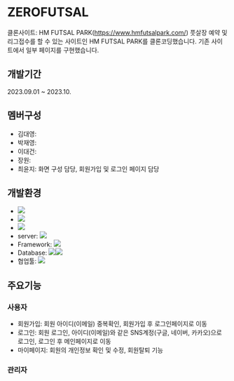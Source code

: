 # ZEROFUTSAL
클론사이트: HM FUTSAL PARK(https://www.hmfutsalpark.com/)
풋살장 예약 및 리그접수를 할 수 있는 사이트인 HM FUTSAL PARK를 클론코딩했습니다.
기존 사이트에서 일부 페이지를 구현했습니다.

## 개발기간
2023.09.01 ~ 2023.10.

## 멤버구성
- 김대영: 
- 박재영: 
- 이대건: 
- 장원: 
- 최윤지: 화면 구성 담당, 회원가입 및 로그인 페이지 담당

## 개발환경
- <img src="https://img.shields.io/badge/windows 10-0078D6?style=flat&logo=Windows Chrome&logoColor=white"/>
- <img src="https://img.shields.io/badge/Google Chrome-4285F4?style=flat&logo=Google Chrome&logoColor=white"/>
- <img src="https://img.shields.io/badge/java11-222324?style=flat&logoColor=white"/>
- server: <img src="https://img.shields.io/badge/apache tomcat-9.0-2C2255?style=flat&logo=Apache Tomcat&logoColor=white"/>
- Framework: <img src="https://img.shields.io/badge/Springframework-4479A1?style=flat&logo=Springframework&logoColor=white"/>
- Database: <img src="https://img.shields.io/badge/MySQL 8.0.33-4479A1?style=flat&logo=MySQL&logoColor=white"/><img src="https://img.shields.io/badge/HeidiSQL-1B72BE?style=flat&logoColor=white"/>
- 협업툴: <img src="https://img.shields.io/badge/GitHub-181717?style=flat&logo=GitHub&logoColor=white"/>

## 주요기능
### 사용자
- 회원가입: 회원 아이디(이메일) 중복확인, 회원가입 후 로그인페이지로 이동
- 로그인: 회원 로그인, 아이디(이메일)와 같은 SNS계정(구글, 네이버, 카카오)으로 로그인, 로그인 후 메인페이지로 이동
- 마이페이지: 회원의 개인정보 확인 및 수정, 회원탈퇴 기능

### 관리자
